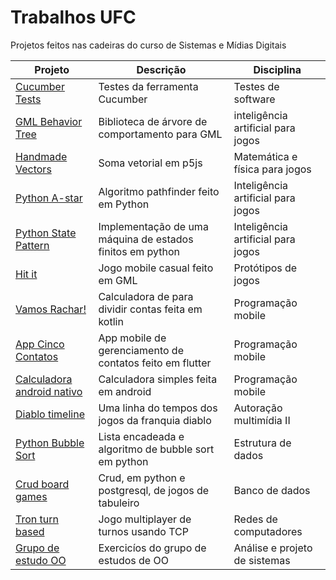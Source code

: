 # Trabalhos UFC

Projetos feitos nas cadeiras do curso de Sistemas e Mídias Digitais

| Projeto                                                                                  | Descrição                                                 | Disciplina                         |
|------------------------------------------------------------------------------------------|-----------------------------------------------------------|------------------------------------|
| [Cucumber Tests](https://github.com/VitorEstevam/cucumber-tests)                         | Testes da ferramenta Cucumber                             | Testes de software                 |
| [GML Behavior Tree](https://github.com/VitorEstevam/GML-Behavior-Tree)                   | Biblioteca de árvore de comportamento para GML            | inteligência artificial para jogos |
| [Handmade Vectors](https://github.com/VitorEstevam/handmade-vectors)                     | Soma vetorial em p5js                                     | Matemática e física para jogos     |
| [Python A-star](https://github.com/VitorEstevam/python-a-star)                           | Algoritmo pathfinder feito em Python                      | Inteligência artificial para jogos |
| [Python State Pattern](https://github.com/VitorEstevam/python_state_pattern)             | Implementação de uma máquina de estados finitos em python | Inteligência artificial para jogos |
| [Hit it](https://github.com/VitorEstevam/hit-it)                                         | Jogo mobile casual feito em GML                           | Protótipos de jogos                |
| [Vamos Rachar!](https://github.com/VitorEstevam/Progmobile-vamos-rachar)                 | Calculadora de para dividir contas feita em kotlin        | Programação mobile                 |
| [App Cinco Contatos](https://github.com/VitorEstevam/app-cinco-contatos)                 | App mobile de gerenciamento de contatos feito em flutter  | Programação mobile                 |
| [Calculadora android nativo](https://github.com/VitorEstevam/calculadora_android_nativo) | Calculadora simples feita em android                      | Programação mobile                 |
| [Diablo timeline](https://github.com/VitorEstevam/diablo-timeline)                       | Uma linha do tempos dos jogos da franquia diablo          | Autoração multimídia II            |
| [Python Bubble Sort](https://github.com/VitorEstevam/Python-Linked-List-and-Bubble-Sort) | Lista encadeada e algoritmo de bubble sort em python      | Estrutura de dados                 |
| [Crud board games](https://github.com/VitorEstevam/crud-jogos)                           | Crud, em python e postgresql, de jogos de tabuleiro       | Banco de dados                     |
| [Tron turn based](https://github.com/VitorEstevam/TRON-turn-based)                       | Jogo multiplayer de turnos usando TCP                     | Redes de computadores              |
| [Grupo de estudo OO](https://github.com/VitorEstevam/aps-estudos-OO)                     | Exercicíos do grupo de estudos de OO                      | Análise e projeto de sistemas      |
